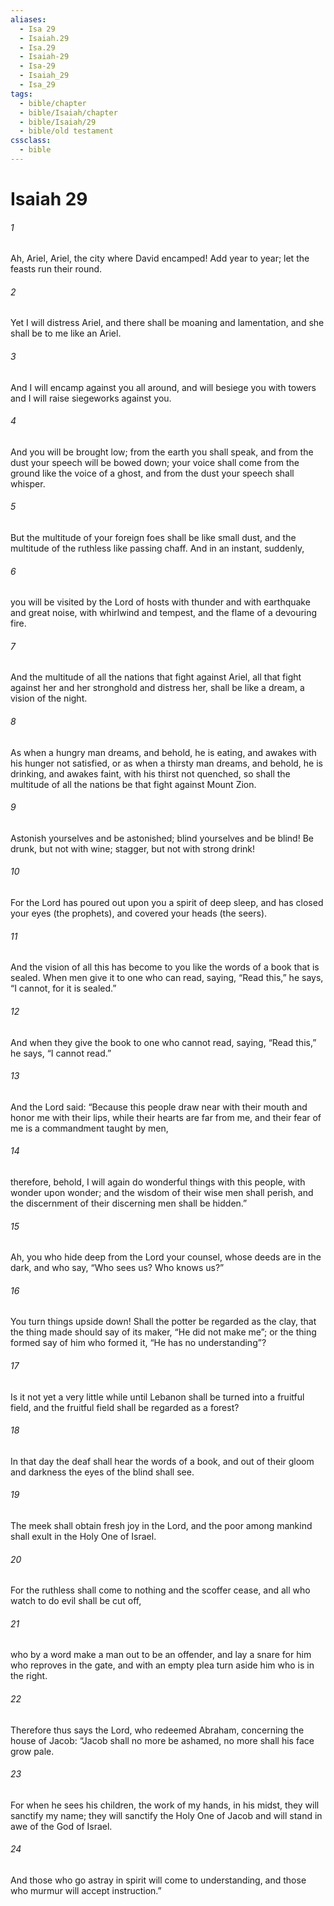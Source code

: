 ```yaml
---
aliases:
  - Isa 29
  - Isaiah.29
  - Isa.29
  - Isaiah-29
  - Isa-29
  - Isaiah_29
  - Isa_29
tags:
  - bible/chapter
  - bible/Isaiah/chapter
  - bible/Isaiah/29
  - bible/old testament
cssclass:
  - bible
---
```


# Isaiah 29

###### 1
Ah, Ariel, Ariel, the city where David encamped! Add year to year; let the feasts run their round.
###### 2
Yet I will distress Ariel, and there shall be moaning and lamentation, and she shall be to me like an Ariel.
###### 3
And I will encamp against you all around, and will besiege you with towers and I will raise siegeworks against you.
###### 4
And you will be brought low; from the earth you shall speak, and from the dust your speech will be bowed down; your voice shall come from the ground like the voice of a ghost, and from the dust your speech shall whisper.
###### 5
But the multitude of your foreign foes shall be like small dust, and the multitude of the ruthless like passing chaff.   And in an instant, suddenly,
###### 6
you will be visited by the Lord of hosts with thunder and with earthquake and great noise, with whirlwind and tempest, and the flame of a devouring fire.
###### 7
And the multitude of all the nations that fight against Ariel, all that fight against her and her stronghold and distress her, shall be like a dream, a vision of the night.
###### 8
As when a hungry man dreams, and behold, he is eating, and awakes with his hunger not satisfied, or as when a thirsty man dreams, and behold, he is drinking, and awakes faint, with his thirst not quenched, so shall the multitude of all the nations be that fight against Mount Zion.
###### 9
Astonish yourselves and be astonished; blind yourselves and be blind! Be drunk, but not with wine;   stagger, but not with strong drink!
###### 10
For the Lord has poured out upon you a spirit of deep sleep, and has closed your eyes (the prophets), and covered your heads (the seers).
###### 11
And the vision of all this has become to you like the words of a book that is sealed. When men give it to one who can read, saying, “Read this,” he says, “I cannot, for it is sealed.”
###### 12
And when they give the book to one who cannot read, saying, “Read this,” he says, “I cannot read.”
###### 13
And the Lord said: “Because this people draw near with their mouth and honor me with their lips, while their hearts are far from me, and their fear of me is a commandment taught by men,
###### 14
therefore, behold, I will again do wonderful things with this people, with wonder upon wonder; and the wisdom of their wise men shall perish, and the discernment of their discerning men shall be hidden.”
###### 15
Ah, you who hide deep from the Lord your counsel, whose deeds are in the dark, and who say, “Who sees us? Who knows us?”
###### 16
You turn things upside down! Shall the potter be regarded as the clay, that the thing made should say of its maker, “He did not make me”; or the thing formed say of him who formed it, “He has no understanding”?
###### 17
Is it not yet a very little while   until Lebanon shall be turned into a fruitful field, and the fruitful field shall be regarded as a forest?
###### 18
In that day the deaf shall hear   the words of a book, and out of their gloom and darkness   the eyes of the blind shall see.
###### 19
The meek shall obtain fresh joy in the Lord, and the poor among mankind shall exult in the Holy One of Israel.
###### 20
For the ruthless shall come to nothing and the scoffer cease, and all who watch to do evil shall be cut off,
###### 21
who by a word make a man out to be an offender, and lay a snare for him who reproves in the gate, and with an empty plea turn aside him who is in the right.
###### 22
Therefore thus says the Lord, who redeemed Abraham, concerning the house of Jacob: “Jacob shall no more be ashamed, no more shall his face grow pale.
###### 23
For when he sees his children,   the work of my hands, in his midst, they will sanctify my name;   they will sanctify the Holy One of Jacob and will stand in awe of the God of Israel.
###### 24
And those who go astray in spirit will come to understanding, and those who murmur will accept instruction.”


